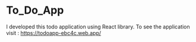 # To_Do_App
I developed this todo application using React library. To see the application visit : https://todoapp-ebc4c.web.app/
